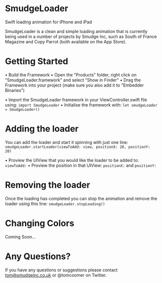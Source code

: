 # SmudgeLoader
Swift loading animation for iPhone and iPad

SmudgeLoader is a clean and simple loading animation that is currently being used in a number of projects by Smudge Inc, such as South of France Magazine and Copy Parrot (both available on the App Store).

# Getting Started
• Build the Framework
• Open the "Products" folder, right click on "SmudgeLoader.framework" and select "Show in Finder"
• Drag the Framework into your project (make sure you also add it to "Embedder Binaries")

• Import the SmudgeLoader framework in your ViewController.swift file using: ```import SmudgeLoader```
• Initialise the framework with: ```let smudgeLoader = SmudgeLoader()```

# Adding the loader
You can add the loader and start it spinning with just one line: ```smudgeLoader.startLoader(viewToAdd: view, positionX: 20, positionY: 20)```

• Proview the UIView that you would like the loader to be added to: ```viewToAdd:```
• Proview the position in that UIView: ```positionX:``` and ```positionY:```

# Removing the loader
Once the loading has completed you can stop the animation and remove the loader using this line: ```smudgeLoader.stopLoading()```

# Changing Colors
Coming Soon...

# Any Questions?
If you have any questions or suggestions please contact tom@smudgeinc.co.uk or @tomcoomer on Twitter.
